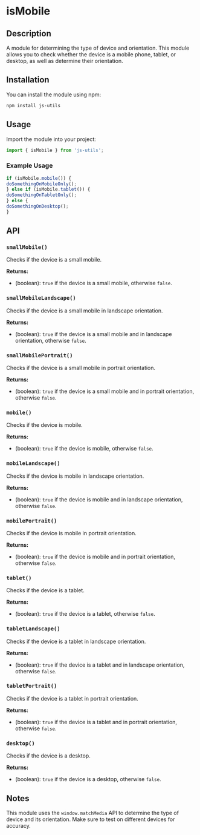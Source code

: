 # isMobile

## Description

A module for determining the type of device and orientation. This module allows you to check whether the device is a mobile phone, tablet, or desktop, as well as determine their orientation.

## Installation

You can install the module using npm:

```bash
npm install js-utils
```

## Usage

Import the module into your project:

```javascript
import { isMobile } from 'js-utils';
```

### Example Usage

```javascript
if (isMobile.mobile()) {
doSomethingOnMobileOnly();
} else if (isMobile.tablet()) {
doSomethingOnTabletOnly();
} else {
doSomethingOnDesktop();
}
```

## API

### `smallMobile()`

Checks if the device is a small mobile.

**Returns:**
- (boolean): `true` if the device is a small mobile, otherwise `false`.

### `smallMobileLandscape()`

Checks if the device is a small mobile in landscape orientation.

**Returns:**
- (boolean): `true` if the device is a small mobile and in landscape orientation, otherwise `false`.

### `smallMobilePortrait()`

Checks if the device is a small mobile in portrait orientation.

**Returns:**
- (boolean): `true` if the device is a small mobile and in portrait orientation, otherwise `false`.

### `mobile()`

Checks if the device is mobile.

**Returns:**
- (boolean): `true` if the device is mobile, otherwise `false`.

### `mobileLandscape()`

Checks if the device is mobile in landscape orientation.

**Returns:**
- (boolean): `true` if the device is mobile and in landscape orientation, otherwise `false`.

### `mobilePortrait()`

Checks if the device is mobile in portrait orientation.

**Returns:**
- (boolean): `true` if the device is mobile and in portrait orientation, otherwise `false`.

### `tablet()`

Checks if the device is a tablet.

**Returns:**
- (boolean): `true` if the device is a tablet, otherwise `false`.

### `tabletLandscape()`

Checks if the device is a tablet in landscape orientation.

**Returns:**
- (boolean): `true` if the device is a tablet and in landscape orientation, otherwise `false`.

### `tabletPortrait()`

Checks if the device is a tablet in portrait orientation.

**Returns:**
- (boolean): `true` if the device is a tablet and in portrait orientation, otherwise `false`.

### `desktop()`

Checks if the device is a desktop.

**Returns:**
- (boolean): `true` if the device is a desktop, otherwise `false`.

## Notes

This module uses the `window.matchMedia` API to determine the type of device and its orientation. Make sure to test on different devices for accuracy.
